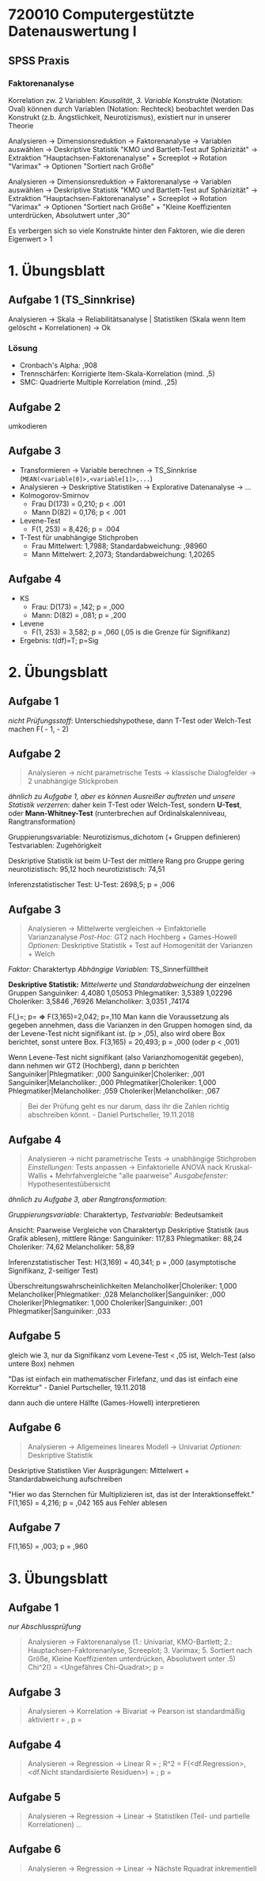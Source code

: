 # 720010 Computergestützte Datenauswertung I

## SPSS Praxis
### Faktorenanalyse
Korrelation zw. 2 Variablen: *Kausalität*, *3. Variable*
Konstrukte (Notation: Oval) können durch Variablen (Notation: Rechteck) beobachtet werden
Das Konstrukt (z.b. Ängstlichkeit, Neurotizismus), existiert nur in unserer Theorie

Analysieren -> Dimensionsreduktion -> Faktorenanalyse -> Variablen auswählen -> Deskriptive Statistik "KMO und Bartlett-Test auf Sphärizität" -> Extraktion "Hauptachsen-Faktorenanalyse" + Screeplot -> Rotation "Varimax" -> Optionen "Sortiert nach Größe"

Analysieren -> Dimensionsreduktion -> Faktorenanalyse -> Variablen auswählen -> Deskriptive Statistik "KMO und Bartlett-Test auf Sphärizität" -> Extraktion "Hauptachsen-Faktorenanalyse" + Screeplot -> Rotation "Varimax" -> Optionen "Sortiert nach Größe" + "Kleine Koeffizienten unterdrücken, Absolutwert unter ,30"

Es verbergen sich so viele Konstrukte hinter den Faktoren, wie die deren Eigenwert > 1


# 1. Übungsblatt

## Aufgabe 1 (TS_Sinnkrise)
Analysieren -> Skala -> Reliabilitätsanalyse | Statistiken (Skala wenn Item gelöscht + Korrelationen) -> Ok

### Lösung
- Cronbach's Alpha: ,908
- Trennschärfen: Korrigierte Item-Skala-Korrelation (mind. ,5)
- SMC: Quadrierte Multiple Korrelation (mind. ,25)

## Aufgabe 2
umkodieren

## Aufgabe 3
- Transformieren -> Variable berechnen -> TS_Sinnkrise (`MEAN(<variable[0]>,<variable[1]>,...`)
- Analysieren -> Deskriptive Statistiken -> Explorative Datenanalyse -> ...
- Kolmogorov-Smirnov
  - Frau D(173) = 0,210; p < .001
  - Mann D(82) = 0,176; p < .001
- Levene-Test
  - F(1, 253) = 8,426; p = .004
- T-Test für unabhängige Stichproben
  - Frau Mittelwert: 1,7988; Standardabweichung: ,98960
  - Mann Mittelwert: 2,2073; Standardabweichung: 1,20265
  
## Aufgabe 4
- KS
  - Frau: D(173) = ,142; p = ,000
  - Mann: D(82) = ,081; p = ,200
- Levene
  - F(1, 253) = 3,582; p = ,060 (,05 is die Grenze für Signifikanz)
- Ergebnis: t(df)=T; p=Sig


# 2. Übungsblatt

## Aufgabe 1
*nicht Prüfungsstoff*: Unterschiedshypothese, dann T-Test oder Welch-Test machen
F(<Gruppenanzahl> - 1, <n> - 2)

## Aufgabe 2
> Analysieren -> nicht parametrische Tests -> klassische Dialogfelder -> 2 unabhängige Stickproben

*ähnlich zu Aufgabe 1, aber es können Ausreißer auftreten und unsere Statistik verzerren*: daher kein T-Test oder Welch-Test, sondern **U-Test**, oder **Mann-Whitney-Test** (runterbrechen auf Ordinalskalenniveau, Rangtransformation)

Gruppierungsvariable: Neurotizismus_dichotom (+ Gruppen definieren)
Testvariablen: Zugehörigkeit

Deskriptive Statistik ist beim U-Test der mittlere Rang pro Gruppe
gering neurotizistisch: 95,12
hoch neurotizistisch: 74,51

Inferenzstatistischer Test: U-Test: 2698,5; p = ,006

## Aufgabe 3
> Analysieren -> Mittelwerte vergleichen -> Einfaktorielle Varianzanalyse
> *Post-Hoc:* GT2 nach Hochberg + Games-Howell
> *Optionen:* Deskriptive Statistik + Test auf Homogenität der Varianzen + Welch

*Faktor:* Charaktertyp
*Abhängige Variablen:* TS_Sinnerfülltheit

**Deskriptive Statistik:** *Mittelwerte* und *Standardabweichung* der einzelnen Gruppen
Sanguiniker: 4,4080   1,05053
Phlegmatiker: 3,5389   1,02296
Choleriker: 3,5846   ,76926
Melancholiker: 3,0351   ,74174

F(<df1>,<df2>)=<Levene-Statistik>; p=<Signifikanz> **=>** F(3,165)=2,042; p=,110
Man kann die Voraussetzung als gegeben annehmen, dass die Varianzen in den Gruppen homogen sind, da der Levene-Test nicht signifikant ist. (p > ,05), also wird obere Box berichtet, sonst untere Box.
F(3,165) = 20,493; p = ,000 (oder p < ,001)
                                           
Wenn Levene-Test nicht signifikant (also Varianzhomogenität gegeben), dann nehmen wir GT2 (Hochberg), dann p berichten
Sanguiniker|Phlegmatiker: ,000
Sanguiniker|Choleriker: ,001
Sanguiniker|Melancholiker: ,000
Phlegmatiker|Choleriker: 1,000
Phlegmatiker|Melancholiker: ,059
Choleriker|Melancholiker: ,067

> Bei der Prüfung geht es nur darum, dass ihr die Zahlen richtig abschreiben könnt. - Daniel Purtscheller, 19.11.2018

## Aufgabe 4
> Analysieren -> nicht parametrische Tests -> unabhängige Stichproben
> *Einstellungen:* Tests anpassen -> Einfaktorielle ANOVA nack Kruskal-Wallis + Mehrfahvergleiche "alle paarweise"
> *Ausgabefenster:* Hypothesentestübersicht

*ähnlich zu Aufgabe 3, aber Rangtransformation*:

*Gruppierungsvariable:* Charaktertyp, *Testvariable:* Bedeutsamkeit

Ansicht: Paarweise Vergleiche von Charaktertyp
Deskriptive Statistik (aus Grafik ablesen), mittlere Ränge:
Sanguiniker: 117,83
Phlegmatiker: 88,24
Choleriker: 74,62
Melancholiker: 58,89

Inferenzstatistischer Test:
H(3,169) = 40,341; p = ,000 (asymptotische Signifikanz, 2-seitiger Test)

Überschreitungswahrscheinlichkeiten
Melancholiker|Choleriker: 1,000
Melancholiker|Phlegmatiker: ,028
Melancholiker|Sanguiniker: ,000
Choleriker|Phlegmatiker: 1,000
Choleriker|Sanguiniker: ,001
Phlegmatiker|Sanguiniker: ,033

## Aufgabe 5
gleich wie 3, nur da Signifikanz vom Levene-Test < ,05 ist, Welch-Test (also untere Box) nehmen

"Das ist einfach ein mathematischer Firlefanz, und das ist einfach eine Korrektur" - Daniel Purtscheller, 19.11.2018

dann auch die untere Hälfte (Games-Howell) interpretieren

## Aufgabe 6
> Analysieren -> Allgemeines lineares Modell -> Univariat
> *Optionen:* Deskriptive Statistik

Deskriptive Statistiken
Vier Ausprägungen: Mittelwert + Standardabweichung aufschreiben

"Hier wo das Sternchen für Multiplizieren ist, das ist der Interaktionseffekt."
F(1,165) = 4,216; p = ,042
165 aus Fehler ablesen

## Aufgabe 7
F(1,165) = ,003; p = ,960


# 3. Übungsblatt
## Aufgabe 1
*nur Abschlussprüfung*
> Analysieren -> Faktorenanalyse (1.: Univariat, KMO-Bartlett; 2.: Hauptachsen-Faktorenanlyse, Screeplot; 3. Varimax; 5. Sortiert nach Größe, Kleine Koeffizienten unterdrücken, Absolutwert unter .5)
> Chi^2(<df>) = <Ungefähres Chi-Quadrat>; p = <Signifikanz nach Bartlett>


## Aufgabe 3
> Analysieren -> Korrelation -> Bivariat -> Pearson ist standardmäßig aktiviert
> r = <Zelle rechts oben>, p = <Zelle darunter>
  
## Aufgabe 4
> Analysieren -> Regression -> Linear
> R = <R>; R^2 = <R-Quadrat>
> F(<df.Regression>, <df.Nicht standardisierte Residuen>) = <F>; p = <Signifikanz>

## Aufgabe 5
> Analysieren -> Regression -> Linear -> Statistiken (Teil- und partielle Korrelationen)
> ...

## Aufgabe 6
> Analysieren -> Regression -> Linear -> Nächste
> Rquadrat inkrementiell
